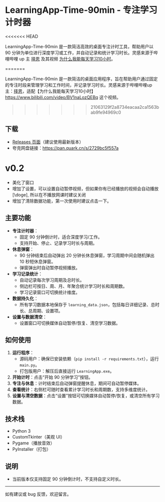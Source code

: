 # LearningApp-Time-90min - 专注学习计时器
<<<<<<< HEAD

LearningApp-Time-90min 是一款简洁高效的桌面专注计时工具，帮助用户以 90 分钟为单位进行深度学习或工作，并自动记录和统计学习时长。灵感来源于哔哩哔哩 up 主 [择恩](https://space.bilibili.com/2229541) 及其视频 [为什么我能每天学习10小时](https://www.bilibili.com/video/BV1naLozQEBq)。

=======

LearningApp-Time-90min 是一款简洁的桌面应用程序，旨在帮助用户通过固定的专注时段来管理学习和工作时间，并记录学习时长。灵感来源于哔哩哔哩up主：[择恩](https://space.bilibili.com/2229541)，适配【为什么我能每天学习10小时】https://www.bilibili.com/video/BV1naLozQEBq 这个视频。
>>>>>>> 21063129f2a8734eacaa2ca1563bab9fe94969c0
## 下载

- [Releases 页面](#)（建议使用最新版本）
- 夸克网盘链接：https://pan.quark.cn/s/2729bc5f557a
# v0.2
- 美化了窗口
- 增加了设置，可以设置自动暂停视频，但如果你有已经播放的视频会自动播放[\doge], 所以在不播放网课时建议关闭
- 增加了清除数据功能，第一次使用时建议点击一下。

## 主要功能

- **专注计时器**：
  - 固定 90 分钟倒计时，适合深度学习/工作。
  - 支持开始、停止、记录学习时长与周期。
- **休息弹窗**：
  - 90 分钟结束后自动弹出 20 分钟长休息弹窗，学习周期中间会随机弹出 10 秒短休息弹窗。
  - 弹窗弹出时自动暂停视频播放。
- **学习记录统计**：
  - 自动记录每次学习周期及总时长。
  - 侧边栏可按日、周、月、年聚合统计学习时长和周期数。
  - 学习记录窗口可切换统计维度。
- **数据持久化**：
  - 所有学习数据本地保存于 `learning_data.json`，包括每日详细记录、总时长、总周期、设置项。
- **设置与数据清空**：
  - 设置窗口可切换媒体自动暂停/恢复、清空学习数据。


## 如何使用

1. **运行程序**：
   - 源码用户：确保已安装依赖（`pip install -r requirements.txt`），运行 `main.py`。
   - 打包版用户：解压后直接运行 `LearningApp.exe`。
2. **开始计时**：点击“开始 90 分钟学习”按钮。
3. **专注与休息**：计时结束后自动弹窗提醒休息，期间可自动暂停媒体。
4. **查看统计**：右侧栏可随时查看累计学习时长和周期数，支持多维度统计。
5. **设置与清空数据**：点击“设置”按钮可切换媒体自动暂停/恢复，或清空所有学习数据。

## 技术栈

- Python 3
- CustomTkinter（美观 UI）
- Pygame（播放音效）
- PyInstaller（打包）

## 说明

- 当前版本仅支持固定 90 分钟倒计时，不支持自定义时长。

---

如有建议或 bug 反馈，欢迎留言。
